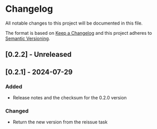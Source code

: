 # Changelog

All notable changes to this project will be documented in this file.

The format is based on [Keep a Changelog](http://keepachangelog.com/)
and this project adheres to [Semantic Versioning](http://semver.org/).

## [0.2.2] - Unreleased

## [0.2.1] - 2024-07-29

### Added

- Release notes and the checksum for the 0.2.0 version

### Changed

- Return the new version from the reissue task
